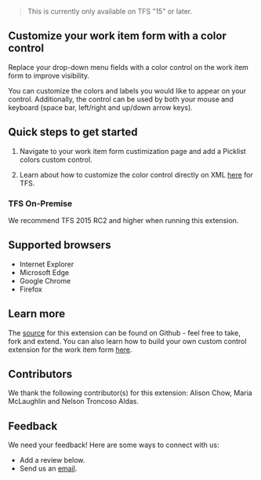 > This is currently only available on TFS "15" or later.

## Customize your work item form with a color control ##

Replace your drop-down menu fields with a color control on the work item form to improve visibility. 

You can customize the colors and labels you would like to appear on your control. Additionally, the control can be used by both your mouse and keyboard (space bar, left/right and up/down arrow keys).
 
## Quick steps to get started ## 

1. Navigate to your work item form custimization page and add a Picklist colors custom control.

2. Learn about how to customize the color control directly on XML [here](https://github.com/Microsoft/vsts-sample-wit-custom-control/blob/master/README.md) for TFS. 

### TFS On-Premise ###

We recommend TFS 2015 RC2 and higher when running this extension.

## Supported browsers ##

* Internet Explorer
* Microsoft Edge
* Google Chrome 
* Firefox

## Learn more ##

The [source](https://github.com/Microsoft/vsts-sample-wit-custom-control) for this extension can be found on Github - feel free to take, fork and extend. You can also learn how to build your own custom control extension for the work item form [here](https://www.visualstudio.com/en-us/docs/integrate/extensions/develop/custom-control). 

## Contributors ##

We thank the following contributor(s) for this extension: Alison Chow, Maria McLaughlin and Nelson Troncoso Aldas. 

## Feedback ##

We need your feedback! Here are some ways to connect with us:

* Add a review below.
* Send us an [email](mailto://witiq@microsoft.com).
